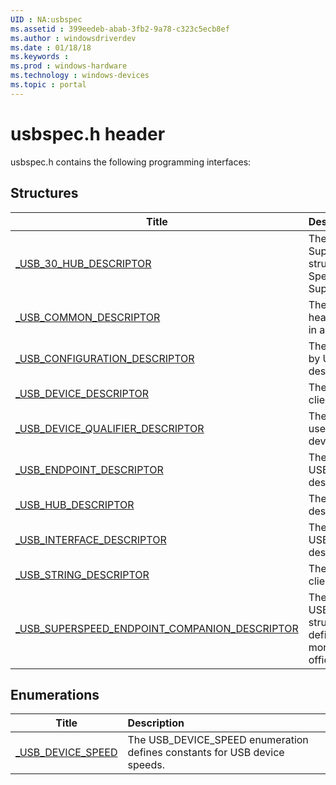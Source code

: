 ```yaml
---
UID : NA:usbspec
ms.assetid : 399eedeb-abab-3fb2-9a78-c323c5ecb8ef
ms.author : windowsdriverdev
ms.date : 01/18/18
ms.keywords : 
ms.prod : windows-hardware
ms.technology : windows-devices
ms.topic : portal
---
```


# usbspec.h header



usbspec.h contains the following programming interfaces:







## Structures
| Title | Description |
| ---- |:---- |
| [_USB_30_HUB_DESCRIPTOR](ns-usbspec-_usb_30_hub_descriptor.md) | The USB_30_HUB_DESCRIPTOR structure contains a SuperSpeed hub descriptor. For information about the structure members, see Universal Serial Bus Revision 3.0 Specification, 10.13.2.1 Hub Descriptor, Table 10-3. SuperSpeed Hub Descriptor. |
| [_USB_COMMON_DESCRIPTOR](ns-usbspec-_usb_common_descriptor.md) | The USB_COMMON_DESCRIPTOR structure contains the head of the first descriptor that matches the search criteria in a call to USBD_ParseDescriptors. |
| [_USB_CONFIGURATION_DESCRIPTOR](ns-usbspec-_usb_configuration_descriptor.md) | The USB_CONFIGURATION_DESCRIPTOR structure is used by USB client drivers to hold a USB-defined configuration descriptor. |
| [_USB_DEVICE_DESCRIPTOR](ns-usbspec-_usb_device_descriptor.md) | The USB_DEVICE_DESCRIPTOR structure is used by USB client drivers to retrieve a USB-defined device descriptor. |
| [_USB_DEVICE_QUALIFIER_DESCRIPTOR](ns-usbspec-_usb_device_qualifier_descriptor.md) | The USB_DEVICE_QUALIFIER_DESCRIPTOR structure is used by USB client drivers to retrieve a USB-defined device qualifier descriptor. |
| [_USB_ENDPOINT_DESCRIPTOR](ns-usbspec-_usb_endpoint_descriptor.md) | The USB_ENDPOINT_DESCRIPTOR structure is used by USB client drivers to retrieve a USB-defined endpoint descriptor. |
| [_USB_HUB_DESCRIPTOR](ns-usbspec-_usb_hub_descriptor.md) | The USB_HUB_DESCRIPTOR structure contains a hub descriptor. |
| [_USB_INTERFACE_DESCRIPTOR](ns-usbspec-_usb_interface_descriptor.md) | The USB_INTERFACE_DESCRIPTOR structure is used by USB client drivers to retrieve a USB-defined interface descriptor. |
| [_USB_STRING_DESCRIPTOR](ns-usbspec-_usb_string_descriptor.md) | The USB_STRING_DESCRIPTOR structure is used by USB client drivers to hold a USB-defined string descriptor. |
| [_USB_SUPERSPEED_ENDPOINT_COMPANION_DESCRIPTOR](ns-usbspec-_usb_superspeed_endpoint_companion_descriptor.md) | The USB_SUPERSPEED_ENDPOINT_COMPANION_DESCRIPTOR structure is used by USB client drivers to retrieve a USB-defined SuperSpeed Endpoint Companion descriptor. For more information, see section 9.6.7 and Table 9-20 in the official USB 3.0 specification. |


## Enumerations
| Title | Description |
| ---- |:---- |
| [_USB_DEVICE_SPEED](ne-usbspec-_usb_device_speed.md) | The USB_DEVICE_SPEED enumeration defines constants for USB device speeds. |